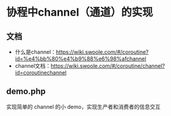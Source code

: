 # 协程中channel（通道）的实现

## 文档

- 什么是channel：https://wiki.swoole.com/#/coroutine?id=%e4%bb%80%e4%b9%88%e6%98%afchannel
- channel文档：https://wiki.swoole.com/#/coroutine/channel?id=coroutinechannel


## demo.php

实现简单的 channel 的小 demo，实现生产者和消费者的信息交互
